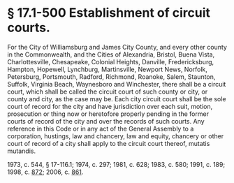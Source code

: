 # § 17.1-500 Establishment of circuit courts.

<p>For the City of Williamsburg and James City County, and every other county in the Commonwealth, and the Cities of Alexandria, Bristol, Buena Vista, Charlottesville, Chesapeake, Colonial Heights, Danville, Fredericksburg, Hampton, Hopewell, Lynchburg, Martinsville, Newport News, Norfolk, Petersburg, Portsmouth, Radford, Richmond, Roanoke, Salem, Staunton, Suffolk, Virginia Beach, Waynesboro and Winchester, there shall be a circuit court, which shall be called the circuit court of such county or city, or county and city, as the case may be. Each city circuit court shall be the sole court of record for the city and have jurisdiction over each suit, motion, prosecution or thing now or heretofore properly pending in the former courts of record of the city and over the records of such courts. Any reference in this Code or in any act of the General Assembly to a corporation, hustings, law and chancery, law and equity, chancery or other court of record of a city shall apply to the circuit court thereof, mutatis mutandis.</p><p>1973, c. 544, § 17-116.1; 1974, c. 297; 1981, c. 628; 1983, c. 580; 1991, c. 189; 1998, c. <a href='http://lis.virginia.gov/cgi-bin/legp604.exe?981+ful+CHAP0872'>872</a>; 2006, c. <a href='http://lis.virginia.gov/cgi-bin/legp604.exe?061+ful+CHAP0861'>861</a>.</p>